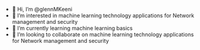 - 👋 Hi, I’m @glennMKeeni
- 👀 I’m interested in machine learning technology applications for Network management and security
- 🌱 I’m currently learning machine learning basics
- 💞️ I’m looking to collaborate on machine learning technology applications for Network management and security

<!---
glennMKeeni/glennMKeeni is a ✨ special ✨ repository because its `README.md` (this file) appears on your GitHub profile.
You can click the Preview link to take a look at your changes.
--->
